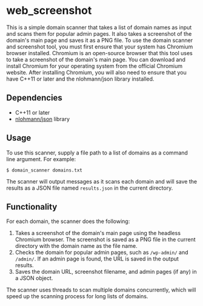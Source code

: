 # web_screenshot

This is a simple domain scanner that takes a list of domain names as input and scans them for popular admin pages. It also takes a screenshot of the domain's main page and saves it as a PNG file.
To use the domain scanner and screenshot tool, you must first ensure that your system has Chromium browser installed. Chromium is an open-source browser that this tool uses to take a screenshot of the domain's main page. You can download and install Chromium for your operating system from the official Chromium website. After installing Chromium, you will also need to ensure that you have C++11 or later and the nlohmann/json library installed.

## Dependencies

- C++11 or later
- [nlohmann/json](https://github.com/nlohmann/json) library

## Usage

To use this scanner, supply a file path to a list of domains as a command line argument. For example:

```
$ domain_scanner domains.txt
```

The scanner will output messages as it scans each domain and will save the results as a JSON file named `results.json` in the current directory.

## Functionality

For each domain, the scanner does the following:

1. Takes a screenshot of the domain's main page using the headless Chromium browser. The screenshot is saved as a PNG file in the current directory with the domain name as the file name.
2. Checks the domain for popular admin pages, such as `/wp-admin/` and `/admin/`. If an admin page is found, the URL is saved in the output results.
3. Saves the domain URL, screenshot filename, and admin pages (if any) in a JSON object.

The scanner uses threads to scan multiple domains concurrently, which will speed up the scanning process for long lists of domains.